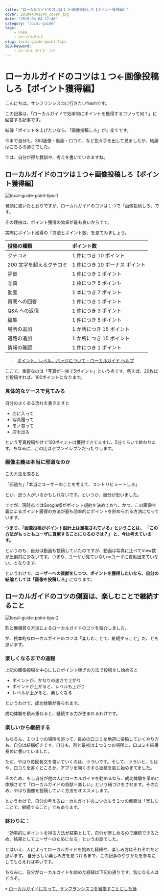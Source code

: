 ```yaml
---
title: "ローカルガイドのコツは１つ←画像投稿しろ【ポイント獲得編】"
cover: 201904041240_cover.jpg
date: "2019-04-04 12:40"
category: "local-guide"
tags:
    - Poem
    - ローカルガイド
slug: local-guide-point-tips
SEO-keyword:
    - ローカル ガイド コツ
---
```


# ローカルガイドのコツは１つ←画像投稿しろ【ポイント獲得編】

こんにちは。サンフランシスコに行きたいNashです。

この記事は、「ローカルガイドで効率的にポイントを獲得するコツって何？」に回答する記事です。

結論『ポイントを上げたいなら、「画像投稿しろ」が』全てです。

今まで自分も、360画像・動画・口コミ、など色々手を出して見ましたが、結論はこちらの通りでした。

では、自分が得た教訓や、考えを書いていきますね。

## ローカルガイドのコツは１つ←画像投稿しろ【ポイント獲得編】

![local-guide-point-tips-1](201904041240_1.jpg)

冒頭に書いたとおりですが、ローカルガイドのコツは１つで「画像投稿しろ」です。

その理由は、ポイント獲得の効率が最も良いからです。

実際にポイント獲得の「方法とポイント数」を見てみましょう。

| 投稿の種類               | ポイント数                      |
| :----------------------- | :------------------------------ |
| クチコミ                 | 1 件につき 10 ポイント          |
| 200 文字を超えるクチコミ | 1 件につき 10 ボーナス ポイント |
| 評価                     | 1 件につき 1 ポイント           |
| 写真                     | 1 枚につき 5 ポイント           |
| 動画                     | 1 本につき 7 ポイント           |
| 質問への回答             | 1 件につき 1 ポイント           |
| Q&A への返信             | 1 件につき 3 ポイント           |
| 編集                     | 1 件につき 5 ポイント           |
| 場所の追加               | 1 か所につき 15 ポイント        |
| 道路の追加               | 1 か所につき 15 ポイント        |
| 情報の確認               | 1 件につき 1 ポイント           |

> [ポイント、レベル、バッジについて - ローカルガイド ヘルプ](https://support.google.com/local-guides/answer/6225851?hl=ja)

ここで、重要なのは「写真が一枚で5ポイント」という点です。例えば、20枚ほど投稿すれば、100ポイントになります。

### 具体的なケースで見てみる

自分のよくある流れを書きますと

- 店に入って
- 写真撮って
- モノ買って
- 店を出る

という写真投稿だけで100ポイントは獲得できてますし、5分くらいで終わります。ちなみに、この店はセブンイレブンだったりします。

### 画像主義は本当に邪道なのか

この方法を取ると

「邪道だ」「本当にユーザーのことを考えて、コントリビュートしろ」

とか、思う人がいるかもしれないです。というか、自分が思いました。

ですが、現時点ではGoogle様がポイント規約を決めており、かつ、この画像主義によるポイント獲得の方法が最も効率的にポイントを貯められる方法になっています。

<b>つまり、「画像投稿がポイント設計上は重視されている」ということは、
「この方法がもっともユーザに貢献することになるのでは？」
と、今は考えています。</b>

というのも、自分は動画も投稿していたのですが、動画は写真に比べてView数が圧倒的に少ないです。つまり、ユーザが見ていない＝ユーザに貢献出来ていない。となります。

というわけで、<b>ユーザーへの貢献をしつつ、ポイントを獲得したいなら、自分の結論としては「画像を投稿しろ」</b>になります。

##  ローカルガイドのコツの側面は、楽しむことで継続すること

![local-guide-point-tips-2](201904041240_2.jpg)

割と無機質な方法によるローカルガイドのコツを紹介しました。

が、根本的なローカルガイドのコツは「楽しむことで、継続すること」だ、とも思います。

### 楽しくなるまでの過程

上記の画像投稿を中心にしたポイント稼ぎの方法で投稿をし始めると

- ポイントが、かなりの速さで上がり
- ポイントが上がると、レベルも上がり
- レベルが上がると、楽しくなる

というわけで、成功体験が得られます。

成功体験を積み重ねると、継続する力が生まれるわけです。

### 楽しいから継続する

もちろん、１つ１つの場所を巡って、長めの口コミを地道に投稿していくやり方も、自分は結構好きです。自分も、割と最初は１つ１つの場所に、口コミを結構長めに書いていました。

ただ、やはり毎回長文を書いていくのは、ツラいです。そして、ツラいと、もはや、口コミを書くどころか、アプリを開くのすら抵抗を感じ始めまてました。

そのため、もし自分が他の人にローカルガイドを勧めるなら、成功体験を早めに体験させて「ローカルガイドの貢献＝楽しい」という紐づけをさせます。そのため、やはり画像を投稿していく方法をオススメします。

というわけで、自分の考えるローカルガイドのコツのもう１つの側面は「楽しむことで、継続すること」でもあります。

### 終わりに：

「効率的にポイントを得る方法が結果として、自分が楽しめるので継続できるため、結果としてユーザーのためになる」というお話でした。

とはいえ、人によってローカルガイドを始めた経緯や、楽しみ方はそれぞれだと思います。
自分らしい楽しみ方を見つけるまで、この記事のやりかたを参考にしてもらえれば幸いです。

ちなみに、自分がローカルガイドを始めた経緯は下記の通りです。気になる人はどうぞ。

» [ローカルガイドになって、サンフランシスコを目指すことにした話](./investigate-local-guide)
